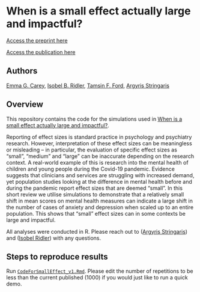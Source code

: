 # When is a small effect actually large and impactful?

[Access the preprint here](https://psyarxiv.com/v3fjk)

[Access the publication here](https://acamh.onlinelibrary.wiley.com/doi/full/10.1111/jcpp.13817)

## Authors

[Emma G. Carey](https://orcid.org/0000-0002-2294-7989), [Isobel B. Ridler](https://orcid.org/0000-0003-2196-4733), [Tamsin F. Ford](https://orcid.org/0000-0001-5295-4904), [Argyris Stringaris](https://orcid.org/0000-0002-6264-8377)

## Overview

This repository contains the code for the simulations used in [When is a small effect actually large and impactful?](https://psyarxiv.com/v3fjk). 

Reporting of effect sizes is standard practice in psychology and psychiatry research. However, interpretation of these effect sizes can be meaningless or misleading – in particular, the evaluation of specific effect sizes as “small”, “medium” and “large” can be inaccurate depending on the research context. A real-world example of this is research into the mental health of children and young people during the Covid-19 pandemic. Evidence suggests that clinicians and services are struggling with increased demand, yet population studies looking at the difference in mental health before and during the pandemic report effect sizes that are deemed “small”. In this short review we utilise simulations to demonstrate that a relatively small shift in mean scores on mental health measures can indicate a large shift in the number of cases of anxiety and depression when scaled up to an entire population. This shows that “small” effect sizes can in some contexts be large and impactful.

All analyses were conducted in R. Please reach out to ([Argyris Stringaris](a.stringaris@ucl.ac.uk)) and  ([Isobel Ridler](i.ridler@ucl.ac.uk)) with any questions. 

## Steps to reproduce results

Run [`CodeForSmallEffect_v1.Rmd`](../master/CodeForSmallEffect_v1). Please edit the number of repetitions to be less than the current published (1000) if you would just like to run a quick demo.

